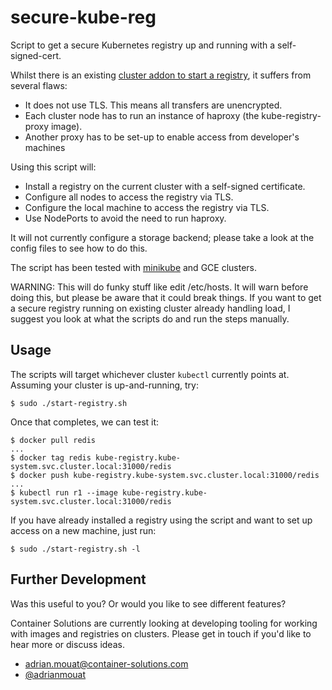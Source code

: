 # secure-kube-reg
Script to get a secure Kubernetes registry up and running with a
self-signed-cert.

Whilst there is an existing [cluster addon to start a registry](https://github.com/kubernetes/kubernetes/tree/master/cluster/addons/registry), it suffers from several flaws:

 - It does not use TLS. This means all transfers are unencrypted.
 - Each cluster node has to run an instance of haproxy (the kube-registry-proxy image).
 - Another proxy has to be set-up to enable access from developer's machines

Using this script will:

 - Install a registry on the current cluster with a self-signed certificate.
 - Configure all nodes to access the registry via TLS.
 - Configure the local machine to access the registry via TLS.
 - Use NodePorts to avoid the need to run haproxy.

It will not currently configure a storage backend; please take a look at the
config files to see how to do this.

The script has been tested with [minikube](https://github.com/kubernetes/minikube) and GCE clusters.

WARNING: This will do funky stuff like edit /etc/hosts. It will warn before
doing this, but please be aware that it could break things. If you want to get a
secure registry running on existing cluster already handling load, I suggest you
look at what the scripts do and run the steps manually.


## Usage

The scripts will target whichever cluster `kubectl` currently points at.
Assuming your cluster is up-and-running, try:

```
$ sudo ./start-registry.sh
```

Once that completes, we can test it:

```
$ docker pull redis
...
$ docker tag redis kube-registry.kube-system.svc.cluster.local:31000/redis
$ docker push kube-registry.kube-system.svc.cluster.local:31000/redis
...
$ kubectl run r1 --image kube-registry.kube-system.svc.cluster.local:31000/redis
```

If you have already installed a registry using the script and want to set up
access on a new machine, just run:

```
$ sudo ./start-registry.sh -l
```

## Further Development

Was this useful to you? Or would you like to see different features? 

Container Solutions are currently looking at developing tooling for working with
images and registries on clusters. Please get in touch if you'd like to hear
more or discuss ideas.

 - adrian.mouat@container-solutions.com
 - [@adrianmouat](https://twitter.com/adrianmouat)

